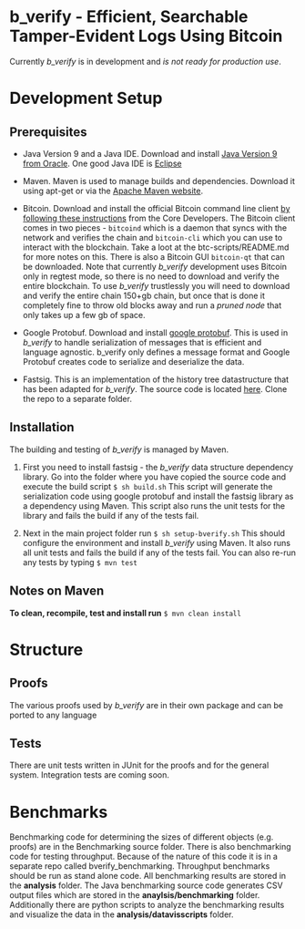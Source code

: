 # b\_verify - Efficient, Searchable Tamper-Evident Logs Using Bitcoin 

Currently _b\_verify_ is in development and _is not ready for production use_.

# Development Setup

## Prerequisites 
* Java Version 9 and a Java IDE. Download and install [Java Version 9 from Oracle](http://www.oracle.com/technetwork/java/javase/overview/index.html). One good Java IDE is [Eclipse](https://www.eclipse.org/ide/)

* Maven. Maven is used to manage builds and dependencies. Download it using apt-get or via the [Apache Maven website](https://maven.apache.org/).

* Bitcoin. Download and install the official Bitcoin command line client [by following these instructions](https://bitcoin.org/en/full-node#what-is-a-full-node) from the Core Developers.  The Bitcoin client comes in two pieces - `bitcoind` which is a daemon that syncs with the network and verifies the chain and `bitcoin-cli` which you can use to interact with the blockchain. Take a loot at the btc-scripts/README.md for more notes on this. There is also a Bitcoin GUI `bitcoin-qt` that can be downloaded. Note that currently _b\_verify_ development uses Bitcoin only in regtest mode, so there is no need to download and verify the entire blockchain. To use _b\_verify_ trustlessly you will need to download and verify the entire chain 150+gb chain, but once that is done it completely fine to throw old blocks away and run a _pruned node_ that only takes up a few gb of space.

* Google Protobuf. Download and install [google protobuf](https://github.com/google/protobuf). This is used in _b\_verify_ to handle serialization of messages that is efficient and language agnostic. b\_verify only defines a message format and Google Protobuf creates code to serialize and deserialize the data. 

* Fastsig. This is an implementation of the history tree datastructure that has been adapted for _b\_verify_. The source code is located [here](https://github.com/henryaspegren/fastsig). Clone the repo to a separate folder. 

## Installation
The building and testing of _b\_verify_ is managed by Maven. 

1. First you need to install fastsig - the _b\_verify_ data structure dependency library. Go into the folder where you have copied the source code and execute the build script
`$ sh build.sh`
This script will generate the serialization code using google protobuf and install the fastsig library as a dependency using Maven. This script also runs the unit tests for the library and fails the build if any of the tests fail. 

2. Next in the main project folder run
`$ sh setup-bverify.sh`
This should configure the environment and install _b\_verify_ using Maven. It also runs all unit tests and fails the build if any of the tests fail. You can also re-run any tests by typing 
`$ mvn test`

## Notes on Maven 

__To clean, recompile, test and install run__
`$ mvn clean install`

# Structure 

## Proofs
The various proofs used by _b\_verify_ are in their own package and can be ported to any language 

## Tests
There are unit tests written in JUnit for the proofs and for the general system. Integration tests are coming soon.

# Benchmarks 
Benchmarking code for determining the sizes of different objects (e.g. proofs) are in the Benchmarking source folder. 
There is also benchmarking code for testing throughput. Because of the nature of this code it is in a separate repo called bverify_benchmarking. Throughput benchmarks should be run as stand alone code. All benchmarking results are stored in the __analysis__ folder. The Java benchmarking source code generates CSV output files which are stored in the __anaylsis/benchmarking__ folder. Additionally there are python scripts to analyze the benchmarking results and visualize the data in the __analysis/datavisscripts__ folder. 



